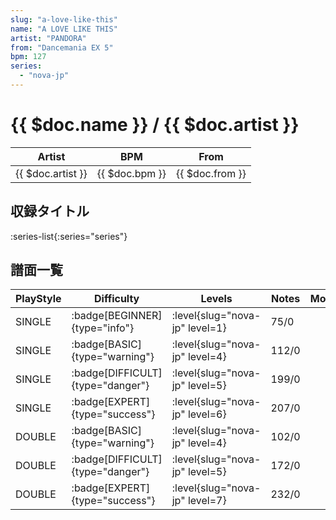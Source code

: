 ```yaml
---
slug: "a-love-like-this"
name: "A LOVE LIKE THIS"
artist: "PANDORA"
from: "Dancemania EX 5"
bpm: 127
series:
  - "nova-jp"
---
```


# {{ $doc.name }} / {{ $doc.artist }}

|Artist|BPM|From|
|------|---|----|
|{{ $doc.artist }}|{{ $doc.bpm }}|{{ $doc.from }}|

## 収録タイトル

:series-list{:series="series"}

## 譜面一覧

|PlayStyle|Difficulty|Levels|Notes|Movie|
|---------|----------|------|-----|-----|
|SINGLE| :badge[BEGINNER]{type="info"}|<div class="field is-grouped is-grouped-multiline"> :level{slug="nova-jp" level=1}</div>|75/0||
|SINGLE| :badge[BASIC]{type="warning"}|<div class="field is-grouped is-grouped-multiline"> :level{slug="nova-jp" level=4}</div>|112/0||
|SINGLE| :badge[DIFFICULT]{type="danger"}|<div class="field is-grouped is-grouped-multiline"> :level{slug="nova-jp" level=5}</div>|199/0||
|SINGLE| :badge[EXPERT]{type="success"}|<div class="field is-grouped is-grouped-multiline"> :level{slug="nova-jp" level=6}</div>|207/0||
|DOUBLE| :badge[BASIC]{type="warning"}|<div class="field is-grouped is-grouped-multiline"> :level{slug="nova-jp" level=4}</div>|102/0||
|DOUBLE| :badge[DIFFICULT]{type="danger"}|<div class="field is-grouped is-grouped-multiline"> :level{slug="nova-jp" level=5}</div>|172/0||
|DOUBLE| :badge[EXPERT]{type="success"}|<div class="field is-grouped is-grouped-multiline"> :level{slug="nova-jp" level=7}</div>|232/0||

